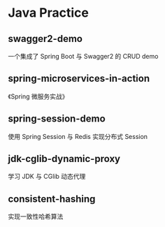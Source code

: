 # Java Practice

## swagger2-demo
一个集成了 Spring Boot 与 Swagger2 的 CRUD demo

## spring-microservices-in-action
《Spring 微服务实战》

## spring-session-demo
使用 Spring Session 与 Redis 实现分布式 Session

## jdk-cglib-dynamic-proxy
学习 JDK 与 CGlib 动态代理

## consistent-hashing
实现一致性哈希算法